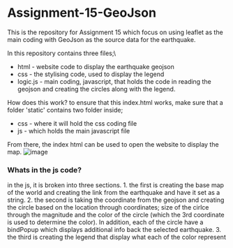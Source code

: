 # Assignment-15-GeoJson
This is the repository for Assignment 15 which focus on using leaflet as the main coding with GeoJson as the source data for the earthquake.

In this repository contains three files;\
- html - website code to display the earthquake geojson
- css - the stylising code, used to display the legend
- logic.js - main coding, javascript, that holds the code in reading the geojson and creating the circles along with the legend.

How does this work?
to ensure that this index.html works, make sure that a folder 'static' contains two folder inside;
- css - where it will hold the css coding file
- js - which holds the main javascript file

From there, the index html can be used to open the website to display the map.
![image](https://github.com/Nisloen/Assignment-15-GeoJson/assets/134130254/990a1063-d4a0-47c6-aafc-293e79e12b90)


<h3>Whats in the js code? </h3>
in the js, it is broken into three sections.
1. the first is creating the base map of the world and creating the link from the earthquake and have it set as a string.
2. the second is taking the coordinate from the geojson and creating the circle based on the location through coordinates;
size of the cirlce through the magnitude and the color of the circle (which the 3rd coordinate is used to determine the color).
In addition, each of the circle have a bindPopup which displays additional info back the selected earthquake.
3. the third is creating the legend that display what each of the color represent

